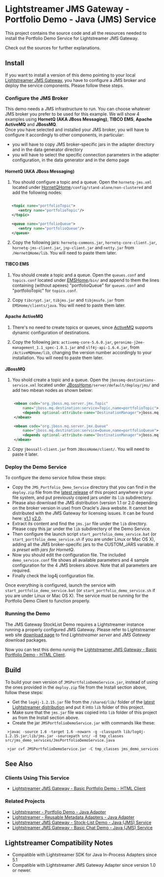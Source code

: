 # Lightstreamer JMS Gateway - Portfolio Demo - Java (JMS) Service

<!-- START DESCRIPTION lightstreamer-jms-example-portfolio-service-java -->

This project contains the source code and all the resources needed to install the Portfolio Demo Service for Lightstreamer JMS Gateway.<br>

Check out the sources for further explanations.

<!-- END DESCRIPTION lightstreamer-jms-example-portfolio-service-java -->

## Install

If you want to install a version of this demo pointing to your local [Lightstreamer JMS Gateway](http://download.lightstreamer.com/#jms), you have to configure a JMS broker and deploy the service components. Please follow these steps.

### Configure the JMS Broker

This demo needs a JMS infrastructure to run. You can choose whatever JMS broker you prefer to be used for this example. We will show 4 examples using <b>HornetQ (AKA JBoss Messaging)</b>, <b>TIBCO EMS</b>, <b>Apache ActiveMQ</b> and <b>JBossMQ</b>.<br>
Once you have selected and installed your JMS broker, you will have to configure it accordingly to other components, in particular:
* you will have to copy JMS broker-specific jars in the adapter directory and in the data generator directory
* you will have to select the specific connection parameters in the adapter configuration, in the data generator and in the demo page

#### HornetQ (AKA JBoss Messaging)

1) You should configure a topic and a queue. Open the `hornetq-jms.xml` located under [HornetQHome](http://www.jboss.org/hornetq)`/config/stand-alone/non-clustered` and add the following nodes:

```xml

   <topic name="portfolioTopic">
      <entry name="portfolioTopic"/>
   </topic>

   <queue name="portfolioQueue">
      <entry name="portfolioQueue"/>
   </queue>

```

2) Copy the following jars: `hornetq-commons.jar`, `hornetq-core-client.jar`, `hornetq-jms-client.jar`, `jnp-client.jar` and `netty.jar` from `/HornetQHome/lib`. You will need to paste them later.

#### TIBCO EMS

1) You should create a topic and a queue. Open the `queues.conf` and `topics.conf` located under [EMSHome](http://www.tibco.com/products/automation/messaging/enterprise-messaging/enterprise-message-service/default.jsp)`/bin/` and append to them the lines containing (without apexes) "portfolioQueue" for `queues.conf` and "portfolioTopic" for `topics.conf`.

2) Copy `tibcrypt.jar`, `tibjms.jar` and `tibjmsufo.jar` from `EMSHome/clients/java`. You will need to paste them later.

#### Apache ActiveMQ

1) There's no need to create topics or queues, since [ActiveMQ](http://activemq.apache.org/) supports dynamic configuration of destinations.

2) Copy the following jars: `activemq-core-5.6.0.jar`, `geronimo-j2ee-management_1.1_spec-1.0.1.jar` and `slf4j-api-1.6.4.jar`, from `/ActiveMQHome/lib`, changing the version number accordingly to your installation. You will need to paste them later.

#### JBossMQ

1) You shold create a topic and a queue. Open the `jbossmq-destinations-service.xml` located under [JBossHome](http://www.jboss.org/products/amq)`/server/default/deploy/jms/` and add two mbean nodes as shown below:

```xml

	<mbean code="org.jboss.mq.server.jmx.Topic"
		name="jboss.mq.destination:service=Topic,name=portfolioTopic">
		<depends optional-attribute-name="DestinationManager">jboss.mq:service=DestinationManager</depends>
	</mbean>

	<mbean code="org.jboss.mq.server.jmx.Queue"
		name="jboss.mq.destination:service=Queue,name=portfolioQueue">
    	<depends optional-attribute-name="DestinationManager">jboss.mq:service=DestinationManager</depends>
	</mbean>

```

2) Copy `jbossall-client.jar` from `JBossHome/client/`. You will need to paste it later.

### Deploy the Demo Service

To configure the demo service follow these steps:

* Copy the `JMS_Portfolio_Demo_Service` directory that you can find in the `deploy.zip` file from the [latest release](https://github.com/Weswit/Lightstreamer-jms-example-Portfolio-service-java/releases) of this project anywhere in your file system, and put previously copied jars under its `lib` subdirectory.
* Please also download the JMS distribution (version 1.1 or 2.0 depending on the broker version in use) from Oracle's Java website. It cannot be distributed with the JMS Gateway for licensing issues. It can be found here: [v1.1](http://www.oracle.com/technetwork/java/docs-136352.html) [v2.0](https://mq.java.net/downloads/ri/).
* Extract its content and find the `jms.jar` file under the `lib` directory. Please copy this jar under the `lib` subdirectory of the Demo Service.
* Then configure the launch script `start_portfolio_demo_service.bat` (or `start_portfolio_demo_service.sh` if you are under Linux or Mac OS X), adding all the JMS broker-specific jars to the CUSTOM_JARS variable. <i>It is preset with jars for HornetQ</i>.
* Now you should edit the configuration file. The included `demo_service.conf` file shows all available parameters and 4 sample configuration for the 4 JMS brokers above. Note that all parameters are required.
* Finally check the log4j configuration file.

Once everything is configured, launch the service with `start_portfolio_demo_service.bat` (or `start_portfolio_demo_service.sh` if you are under Linux or Mac OS X). The service must be running for the Portfolio Demo Client to function properly.

### Running the Demo

The JMS Gateway StockList Demo requires a Lightstreamer instance running a properly configured JMS Gateway. Please refer to Lightstreamer web site [download page](http://download.lightstreamer.com/) to find *Lightstreamer server* and *JMS Gateway* download packages.

Now you can test this demo runnig the [Lightstreamer JMS Gateway - Basic Portfolio Demo - HTML Client](https://github.com/Weswit/Lightstreamer-JMS-example-Portfolio-client-javascript).

## Build

To build your own version of `JMSPortfolioDemoService.jar`, instead of using the ones provided in the `deploy.zip` file from the Install section above, follow these steps:

* Get the `log4j-1.2.15.jar` file from the `/shared/lib/` folder of the [latest Lightstreamer distribution](http://download.lightstreamer.com/#current) and put it into `lib` folder of this project.
* Make sure that the `jms.jar` file was copied into `lib` folder of this project as from the Install section above.
* Create the jar `JMSPortfolioDemoService.jar` with commands like these:
```
 >javac -source 1.6 -target 1.6 -nowarn -g -classpath lib/log4j-1.2.15.jar;lib/jms.jar -sourcepath src/ -d tmp_classes src/jms_demo_services/JmsPortfolioDemoService.java

 >jar cvf JMSPortfolioDemoService.jar -C tmp_classes jms_demo_services
```

## See Also

### Clients Using This Service
<!-- START RELATED_ENTRIES -->
* [Lightstreamer JMS Gateway - Basic Portfolio Demo - HTML Client](https://github.com/Weswit/Lightstreamer-JMS-example-Portfolio-client-javascript)

<!-- END RELATED_ENTRIES -->
### Related Projects
* [Lightstreamer - Portfolio Demo - Java Adapter](https://github.com/Weswit/Lightstreamer-example-Portfolio-adapter-java)
* [Lightstreamer - Reusable Metadata Adapters - Java Adapter](https://github.com/Weswit/Lightstreamer-example-ReusableMetadata-adapter-java)
* [Lightstreamer JMS Gateway - Stock-List Demo - Java (JMS) Service](https://github.com/Weswit/Lightstreamer-JMS-example-StockList-service-java)
* [Lightstreamer JMS Gateway - Basic Chat Demo - Java (JMS) Service](https://github.com/Weswit/Lightstreamer-JMS-example-Chat-service-java)

## Lightstreamer Compatibility Notes

* Compatible with Lightstreamer SDK for Java In-Process Adapters since 5.1
* Compatible with Lightstreamer JMS Gateway Adapter since version 1.0 or newer.
